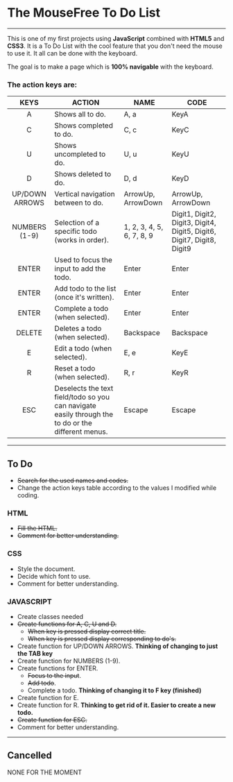 # The MouseFree To Do List

---

This is one of my first projects using **JavaScript** combined with **HTML5** and **CSS3**. It is a To Do List with the cool feature that you don't need the mouse to use it. It all can be done with the keyboard.

The goal is to make a page which is **100% navigable** with the keyboard.

### The action keys are:

|      KEYS      | ACTION                                                                                             | NAME                      | CODE                                                                   |
| :------------: | -------------------------------------------------------------------------------------------------- | ------------------------- | ---------------------------------------------------------------------- |
|       A        | Shows all to do.                                                                                   | A, a                      | KeyA                                                                   |
|       C        | Shows completed to do.                                                                             | C, c                      | KeyC                                                                   |
|       U        | Shows uncompleted to do.                                                                           | U, u                      | KeyU                                                                   |
|       D        | Shows deleted to do.                                                                               | D, d                      | KeyD                                                                   |
| UP/DOWN ARROWS | Vertical navigation between to do.                                                                 | ArrowUp, ArrowDown        | ArrowUp, ArrowDown                                                     |
| NUMBERS (1-9)  | Selection of a specific todo (works in order).                                                     | 1, 2, 3, 4, 5, 6, 7, 8, 9 | Digit1, Digit2, Digit3, Digit4, Digit5, Digit6, Digit7, Digit8, Digit9 |
|     ENTER      | Used to focus the input to add the todo.                                                           | Enter                     | Enter                                                                  |
|     ENTER      | Add todo to the list (once it's written).                                                          | Enter                     | Enter                                                                  |
|     ENTER      | Complete a todo (when selected).                                                                   | Enter                     | Enter                                                                  |
|     DELETE     | Deletes a todo (when selected).                                                                    | Backspace                 | Backspace                                                              |
|       E        | Edit a todo (when selected).                                                                       | E, e                      | KeyE                                                                   |
|       R        | Reset a todo (when selected).                                                                      | R, r                      | KeyR                                                                   |
|      ESC       | Deselects the text field/todo so you can navigate easily through the to do or the different menus. | Escape                    | Escape                                                                 |

---

## To Do

-   ~~Search for the used names and codes.~~
-   Change the action keys table according to the values I modified while coding.

### HTML

-   ~~Fill the HTML.~~
-   ~~Comment for better understanding.~~

### CSS

-   Style the document.
-   Decide which font to use.
-   Comment for better understanding.

### JAVASCRIPT

-   Create classes needed
-   ~~Create functions for A, C, U and D.~~
    -   ~~When key is pressed display correct title.~~
    -   ~~When key is pressed display corresponding to do's.~~
-   Create function for UP/DOWN ARROWS. **Thinking of changing to just the TAB key**
-   Create function for NUMBERS (1-9).
-   Create functions for ENTER.
    -   ~~Focus to the input~~.
    -   ~~Add todo~~.
    -   Complete a todo. **Thinking of changing it to F key (finished)**
-   Create function for E.
-   Create function for R. **Thinking to get rid of it. Easier to create a new todo.**
-   ~~Create function for ESC.~~
-   Comment for better understanding.

---

## Cancelled

NONE FOR THE MOMENT
